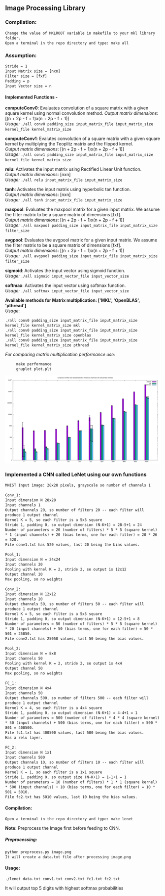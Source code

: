 ## Image Processing Library
### Compilation:
	Change the value of MKLROOT variable in makefile to your mkl library folder. 
	Open a terminal in the repo directory and type: make all

### Assumption:
	Stride = 1
	Input Matrix size = [nxn]
	Filter size = [fxf]
	Padding = p
	Input Vector size = n

#### Implemented Functions - 
**computeConv0**: Evaluates convolution of a square matrix with a given square kernel using normal convolution method.
*Output matrix dimensions*:  [(n + 2p - f + 1)x(n + 2p - f + 1)]  
*Usage:*	`./all conv0 padding_size input_matrix_file input_matrix_size kernel_file kernel_matrix_size`

**computeConv1**: Evalutes convolution of a square matrix with a given square kernel by multiplying the Teoplitz matrix and the flipped kernel.  
*Output matrix dimensions*:  [(n + 2p - f + 1)x(n + 2p - f + 1)]  
*Usage:*	`./all conv1 padding_size input_matrix_file input_matrix_size kernel_file kernel_matrix_size`

**relu**: Activates the input matrix using Rectified Linear Unit function.  
*Output matrix dimensions*:  [nxn]  
*Usage:*
	`./all relu input_matrix_file input_matrix_size`

**tanh**: Activates the input matrix using hyperbolic tan function.  
*Output matrix dimensions*:  [nxn]  
*Usage:*
	`./all tanh input_matrix_file input_matrix_size`

**maxpool**: Evaluates the maxpool matrix for a given input matrix. We assume the filter matrix to be a square matrix of dimensions [fxf].  
*Output matrix dimensions*:  [(n + 2p - f + 1)x(n + 2p - f + 1)]  
*Usage:* 
	`./all maxpool padding_size input_matrix_file input_matrix_size filter_size`

**avgpool**: Evaluates the avgpool matrix for a given input matrix. We assume the filter matrix to be a square matrix of dimensions [fxf].  
*Output matrix dimensions*:  [(n + 2p - f + 1)x(n + 2p - f + 1)]  
*Usage:*
	`./all avgpool padding_size input_matrix_file input_matrix_size filter_size`

**sigmoid**: Activates the input vector using sigmoid function.  
*Usage:*
	`./all sigmoid input_vector_file input_vector_size`

**softmax**: Activates the input vector using softmax function.  
*Usage:*
	`./all softmax input_vector_file input_vector_size`

**Available methods for Matrix multiplication: ['MKL', 'OpenBLAS', 'pthread']**  
*Usage*:
```
./all conv0 padding_size input_matrix_file input_matrix_size kernel_file kernel_matrix_size mkl
./all conv0 padding_size input_matrix_file input_matrix_size kernel_file kernel_matrix_size openblas
./all conv0 padding_size input_matrix_file input_matrix_size kernel_file kernel_matrix_size pthread
```

*For comparing matrix multiplication performance use:*
```
	 make performance
	 gnuplot plot.plt
```

![Latency Comparison plot](time_comparison.png)

### Implemented a CNN called LeNet using our own functions
    MNIST Input image: 28x28 pixels, grayscale so number of channels 1
 
    Conv_1:
    Input dimension N 28x28 
    Input channels 1
    Output channels 20, so number of filters 20 -- each filter will produce 1 output channel
    Kernel K = 5, so each filter is a 5x5 square
    Stride 1, padding 0, so output dimension (N-K+1) = 28-5+1 = 24
    Number of parameters = 20 (number of filters) * 5 * 5 (square kernel) * 1 (input channels) + 20 (bias terms, one for each filter) = 20 * 26 = 520.
    File conv1.txt has 520 values, last 20 being the bias values. 
    
    Pool_1:
    Input dimension N = 24x24
    Input channels 20
    Pooling with kernel K = 2, stride 2, so output is 12x12
    Output channel 20
    Max pooling, so no weights 
    
    Conv_2:
    Input dimension N 12x12
    Input channels 20
    Output channels 50, so number of filters 50 -- each filter will produce 1 output channel
    Kernel K = 5, so each filter is a 5x5 square
    Stride 1, padding 0, so output dimension (N-K+1) = 12-5+1 = 8
    Number of parameters = 50 (number of filters) * 5 * 5 (square kernel) * 20 (input channels) + 50 (bias terms, one for each filter) = 50 * 501 = 25050.
    File conv2.txt has 25050 values, last 50 being the bias values. 
    
    Pool_2:
    Input dimension N = 8x8
    Input channels 50
    Pooling with kernel K = 2, stride 2, so output is 4x4
    Output channel 50
    Max pooling, so no weights 
    
    FC_1:
    Input dimension N 4x4
    Input channels 50
    Output channels 500, so number of filters 500 -- each filter will produce 1 output channel
    Kernel K = 4, so each filter is a 4x4 square
    Stride 1, padding 0, so output dimension (N-K+1) = 4-4+1 = 1
    Number of parameters = 500 (number of filters) * 4 * 4 (square kernel) * 50 (input channels) + 500 (bias terms, one for each filter) = 500 * 801 = 400500.
    File fc1.txt has 400500 values, last 500 being the bias values.
    Has a relu layer.
     
    FC_2:
    Input dimension N 1x1
    Input channels 500
    Output channels 10, so number of filters 10 -- each filter will produce 1 output channel
    Kernel K = 1, so each filter is a 1x1 square
    Stride 1, padding 0, so output size (N-K+1) = 1-1+1 = 1
    Number of parameters = 10 (number of filters) * 1 * 1 (square kernel) * 500 (input channels) + 10 (bias terms, one for each filter) = 10 * 501 = 5010.
    File fc2.txt has 5010 values, last 10 being the bias values.
    
#### Compilation:
	Open a terminal in the repo directory and type: make lenet
**Note:**
    Preprocess the Image first before feeding to CNN.
##### Preprocessing:
    python preprocess.py image.png
    It will create a data.txt file after processing image.png
#### Usage:
    ./lenet data.txt conv1.txt conv2.txt fc1.txt fc2.txt
It will output top 5 digits with highest softmax probabilities

